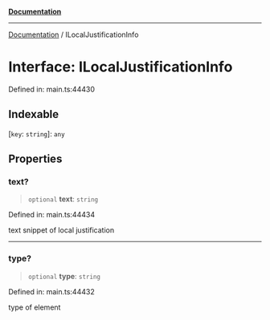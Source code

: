 [**Documentation**](../README.md)

***

[Documentation](../README.md) / ILocalJustificationInfo

# Interface: ILocalJustificationInfo

Defined in: main.ts:44430

## Indexable

\[`key`: `string`\]: `any`

## Properties

### text?

> `optional` **text**: `string`

Defined in: main.ts:44434

text snippet of local justification

***

### type?

> `optional` **type**: `string`

Defined in: main.ts:44432

type of element
